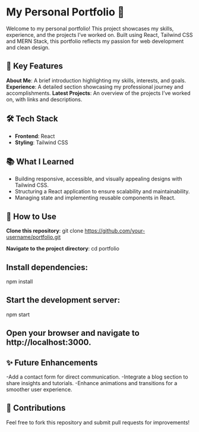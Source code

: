 # My Personal Portfolio 🌟
Welcome to my personal portfolio! This project showcases my skills, experience, and the projects I’ve worked on. Built using React, Tailwind CSS and MERN Stack, this portfolio reflects my passion for web development and clean design.

## **🚀 Key Features**

**About Me**: A brief introduction highlighting my skills, interests, and goals.
**Experience**: A detailed section showcasing my professional journey and accomplishments.
**Latest Projects**: An overview of the projects I’ve worked on, with links and descriptions.

## 🛠 Tech Stack

- **Frontend**: React
- **Styling**: Tailwind CSS

## 📚 What I Learned

- Building responsive, accessible, and visually appealing designs with Tailwind CSS.
- Structuring a React application to ensure scalability and maintainability.
- Managing state and implementing reusable components in React.

## 🔧 How to Use

**Clone this repository**: git clone https://github.com/your-username/portfolio.git

**Navigate to the project directory**: cd portfolio

## Install dependencies:

npm install

## Start the development server:

npm start

## Open your browser and navigate to http://localhost:3000.

## ✨ Future Enhancements

-Add a contact form for direct communication.
-Integrate a blog section to share insights and tutorials.
-Enhance animations and transitions for a smoother user experience.

## 🤝 Contributions
Feel free to fork this repository and submit pull requests for improvements!









